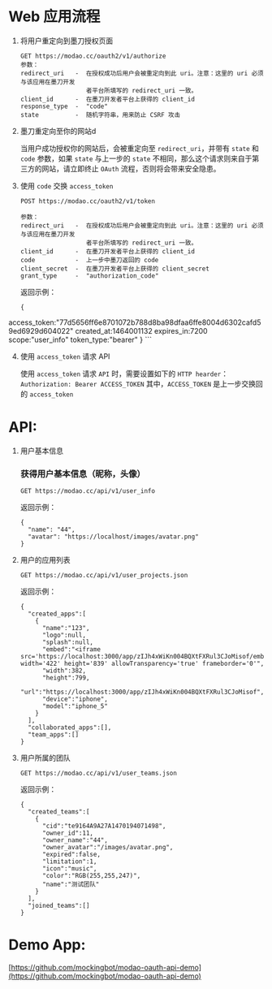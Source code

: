 # Web 应用流程

1. 将用户重定向到墨刀授权页面

	```
	GET https://modao.cc/oauth2/v1/authorize
	参数：
	redirect_uri   -  在授权成功后用户会被重定向到此 uri。注意：这里的 uri 必须与该应用在墨刀开发
	                  者平台所填写的 redirect_uri 一致。
	client_id      -  在墨刀开发者平台上获得的 client_id
	response_type  -  "code"
	state          -  随机字符串，用来防止 CSRF 攻击
	```

2. 墨刀重定向至你的网站d

	当用户成功授权你的网站后，会被重定向至 `redirect_uri`，并带有 `state` 和 `code` 参数，如果 `state` 与上一步的 `state` 不相同，那么这个请求则来自于第三方的网站，请立即终止 `OAuth` 流程，否则将会带来安全隐患。

3. 使用 `code` 交换 `access_token`

	```
	POST https://modao.cc/oauth2/v1/token

	参数：
	redirect_uri   -  在授权成功后用户会被重定向到此 uri。注意：这里的 uri 必须与该应用在墨刀开发
	                  者平台所填写的 redirect_uri 一致。
	client_id      -  在墨刀开发者平台上获得的 client_id
	code           -  上一步中墨刀返回的 code
	client_secret  -  在墨刀开发者平台上获得的 client_secret
	grant_type     -  "authorization_code"
	```

	返回示例：

	```
	{
access_token:"77d5656ff6e8701072b788d8ba98dfaa6ffe8004d6302cafd59ed6929d604022"
	  created_at:1464001132
	  expires_in:7200
	  scope:"user_info"
	  token_type:"bearer"
	}
	```

4. 使用 `access_token` 请求 API

	使用 `access_token` 请求 `API` 时，需要设置如下的 `HTTP hearder`：
	```Authorization: Bearer ACCESS_TOKEN```
	其中，`ACCESS_TOKEN` 是上一步交换回的 `access_token`


# API:

1. 用户基本信息

	### 获得用户基本信息（昵称，头像）
	```GET https://modao.cc/api/v1/user_info```

	返回示例：

	```
	{  
	  "name": "44",
	  "avatar": "https://localhost/images/avatar.png"
	}
	```

2. 用户的应用列表

	```GET https://modao.cc/api/v1/user_projects.json```

	返回示例：

	```
	{  
	  "created_apps":[  
	    {  
	      "name":"123",
	      "logo":null,
	      "splash":null,
	      "embed":"<iframe src='https://localhost:3000/app/zIJh4xWiKn004BQXtFXRul3CJoMisof/embed' width='422' height='839' allowTransparency='true' frameborder='0'",
	      "width":382,
	      "height":799,
	      "url":"https://localhost:3000/app/zIJh4xWiKn004BQXtFXRul3CJoMisof",
	      "device":"iphone",
	      "model":"iphone_5"
	    }
	  ],
	  "collaborated_apps":[],
	  "team_apps":[]
	}
	```

3. 用户所属的团队

	```GET https://modao.cc/api/v1/user_teams.json```

	返回示例：

	```
	{  
	  "created_teams":[  
	    {  
	      "cid":"te9164A9A27A1470194071498",
	      "owner_id":11,
	      "owner_name":"44",
	      "owner_avatar":"/images/avatar.png",
	      "expired":false,
	      "limitation":1,
	      "icon":"music",
	      "color":"RGB(255,255,247)",
	      "name":"测试团队"
	    }
	  ],
	  "joined_teams":[]
	}
	```



# Demo App:
[https://github.com/mockingbot/modao-oauth-api-demo](https://github.com/mockingbot/modao-oauth-api-demo)
